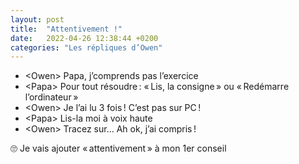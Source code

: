 ```yaml
---
layout: post
title:  "Attentivement !"
date:   2022-04-26 12:38:44 +0200
categories: "Les répliques d’Owen"
---
```


-   \<Owen\> Papa, j’comprends pas l’exercice
-   \<Papa\> Pour tout résoudre : « Lis, la consigne » ou « Redémarre l’ordinateur »
-   \<Owen\> Je l’ai lu 3 fois ! C’est pas sur PC !
-   \<Papa\> Lis-la moi à voix haute
-   \<Owen\> Tracez sur… Ah ok, j’ai compris !

🙄 Je vais ajouter « attentivement » à mon 1er conseil


